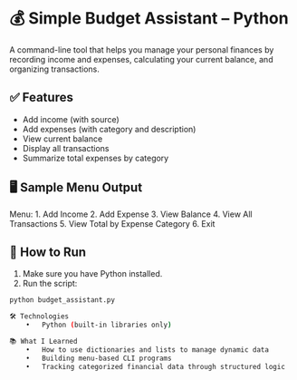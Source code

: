 # 💰 Simple Budget Assistant – Python

A command-line tool that helps you manage your personal finances by recording income and expenses, calculating your current balance, and organizing transactions.

## ✅ Features
- Add income (with source)
- Add expenses (with category and description)
- View current balance
- Display all transactions
- Summarize total expenses by category

## 🖥️ Sample Menu Output
Menu:
	1.	Add Income
	2.	Add Expense
	3.	View Balance
	4.	View All Transactions
	5.	View Total by Expense Category
	6.	Exit
## 🚀 How to Run
1. Make sure you have Python installed.
2. Run the script:
```bash
python budget_assistant.py

🛠️ Technologies
	•	Python (built-in libraries only)

📚 What I Learned
	•	How to use dictionaries and lists to manage dynamic data
	•	Building menu-based CLI programs
	•	Tracking categorized financial data through structured logic
